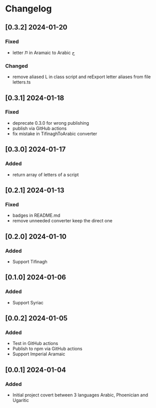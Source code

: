 # Changelog
<!-- https://keepachangelog.com/en/1.0.0/ -->

## [0.3.2]  2024-01-20
### Fixed
- letter 𐡇 in Aramaic to Arabic ح
### Changed
- remove aliased L in class script and reExport letter aliases from file letters.ts

## [0.3.1]  2024-01-18
### Fixed
- deprecate 0.3.0 for wrong publishing
- publish via GitHub actions
- fix mistake in TifinaghToArabic converter

## [0.3.0]  2024-01-17
### Added
- return array of letters of a script

## [0.2.1]  2024-01-13
### Fixed
- badges in README.md
- remove unneeded converter keep the direct one

## [0.2.0]  2024-01-10
### Added
- Support Tifinagh

## [0.1.0]  2024-01-06
### Added
- Support Syriac

## [0.0.2]  2024-01-05
### Added
- Test in GitHub actions
- Publish to npm via GitHub actions
- Support Imperial Aramaic

## [0.0.1]  2024-01-04
### Added
- Initial project covert between 3 languages Arabic, Phoenician and Ugaritic
